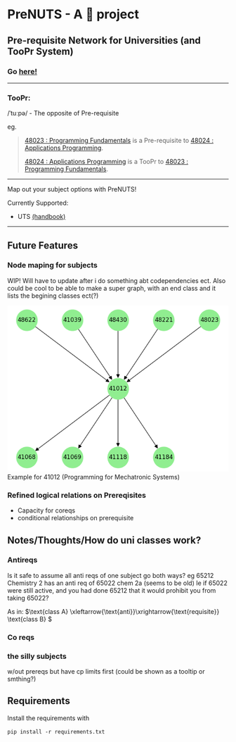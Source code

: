 # PreNUTS - A 🥜 project 
## Pre-requisite Network for Universities (and TooPr System)
### Go [here!](http://itsjustmustafa.github.io/PreNUTS)
---
### TooPr:
/ˈtuːpə/ - The opposite of Pre-requisite

eg.

> [48023 : Programming Fundamentals](https://itsjustmustafa.github.io/PreNUTS/?currQuery=Programming%20Fundamentals%2048023) is a Pre-requisite to [48024 : Applications Programming](https://itsjustmustafa.github.io/PreNUTS/?currQuery=Applications%20Programming%2048024).
>
> [48024 : Applications Programming](https://itsjustmustafa.github.io/PreNUTS/?currQuery=Applications%20Programming%2048024) is a TooPr to [48023 : Programming Fundamentals](https://itsjustmustafa.github.io/PreNUTS/?currQuery=Programming%20Fundamentals%2048023).

---

Map out your subject options with PreNUTS!

Currently Supported:
- UTS [(handbook)](http://www.handbook.uts.edu.au/)

---

## Future Features

### Node maping for subjects 
WIP! Will have to update after i do something abt codependencies ect. Also could be cool to be able to make a super graph, with an end class and it lists the begining classes ect(?)

![node graph](nodeGraphs\41012_path.png)
Example for 41012 (Programming for Mechatronic Systems)

### Refined logical relations on Prereqisites
- Capacity for coreqs
- conditional relationships on prerequisite


## Notes/Thoughts/How do uni classes work?
### Antireqs
Is it safe to assume all anti reqs of one subject go both ways?
eg 65212 Chemistry 2 has an anti req of 65022 chem 2a (seems to be old)
Ie if 65022 were still active, and you had done 65212 that it would prohibit you from taking 65022? 

As in:
$\text{class A}  \xleftarrow{\text{anti}}\xrightarrow{\text{requisite}} \text{class B} $

### Co reqs

### the silly subjects
w/out prereqs but have cp limits first (could be shown as a tooltip or smthing?)

## Requirements
Install the requirements with  

```
pip install -r requirements.txt
```